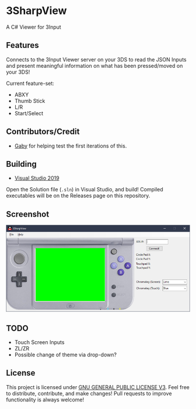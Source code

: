 # 3SharpView
A C# Viewer for 3Input

## Features
Connects to the 3Input Viewer server on your 3DS to read the JSON Inputs and present meaningful information on what has been pressed/moved on your 3DS!

Current feature-set:
- ABXY
- Thumb Stick
- L/R
- Start/Select

## Contributors/Credit
- [Gaby](https://twitter.com/gabyelnuevo) for helping test the first iterations of this.

## Building
 - [Visual Studio 2019](https://visualstudio.microsoft.com/downloads/)

 Open the Solution file (`.sln`) in Visual Studio, and build! Compiled executables will be on the Releases page on this repository.

## Screenshot
![3DS Viewer](3SharpView/assets/screenshot.png)

## TODO
- Touch Screen Inputs
- ZL/ZR
- Possible change of theme via drop-down?

## License
This project is licensed under [GNU GENERAL PUBLIC LICENSE V3](https://www.gnu.org/licenses/gpl-3.0.en.html). Feel free to distribute, contribute, and make changes! Pull requests to improve functionality is always welcome!

